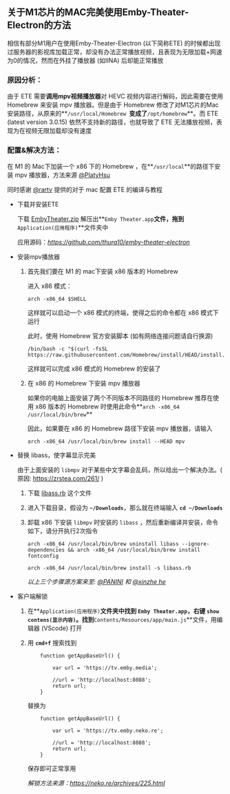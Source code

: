 ## 关于M1芯片的MAC完美使用Emby-Theater-Electron的方法

相信有部分M1用户在使用Emby-Theater-Electron (以下简称ETE) 的时候都出现过服务器的影视库加载正常，却没有办法正常播放视频，且表现为无限加载+网速为0的情况，然而在外挂了播放器 (如IINA) 后却能正常播放

### 原因分析：

由于 ETE 需要**调用mpv视频播放器**对 HEVC 视频内容进行解码，因此需要在使用 Homebrew 来安装 mpv 播放器。但是由于 Homebrew 修改了对M1芯片的Mac安装路径，从原来的**`/usr/local/Homebrew `**变成了**`/opt/homebrew`**。而 ETE (latest version 3.0.15) 依然不支持新的路径，也就导致了 ETE 无法播放视频，表现为在视频无限加载却没有速度

### 配置&解决方法：

在 M1 的 Mac下加装一个 x86 下的 Homebrew ，在**`/usr/local`**的路径下安装 mpv 播放器，方法来源 [@PlatyHsu](https://sspai.com/post/63935)

同时感谢 [@rartv](https://github.com/rartv/EmbyPublic/tree/test/Emby%20Theater) 提供的对于 mac 配置 ETE 的编译与教程

- 下载并安装ETE

  下载 [EmbyTheater.zip](https://github.com/rartv/EmbyPublic/tree/test/Emby%20Theater) 解压出**`Emby Theater.app`**文件，拖到**`Application(应用程序)`**文件夹中

  应用源码：*https://github.com/thura10/emby-theater-electron*

- 安装mpv播放器

  1. 首先我们要在 M1 的 mac下安装 x86 版本的 Homebrew

     进入 x86 模式：

     ```
     arch -x86_64 $SHELL
     ```

     这样就可以启动一个 x86 模式的终端，使得之后的命令都在 x86 模式下运行

     此时，使用 Homebrew 官方安装脚本 (如有网络连接问题请自行换源)

     ```
     /bin/bash -c "$(curl -fsSL https://raw.githubusercontent.com/Homebrew/install/HEAD/install.sh)"
     ```

     这样就可以完成 x86 模式的 Homebrew 的安装了

  2. 在 x86 的 Homebrew 下安装 mpv 播放器

     如果你的电脑上面安装了两个不同版本不同路径的 Homebrew 推荐在使用 x86 版本的 Homebrew 时使用此命令**`arch -x86_64 /usr/local/bin/brew`**

     因此，如果要在 x86 的 Homebrew 路径下安装 mpv 播放器，请输入

     ```
     arch -x86_64 /usr/local/bin/brew install --HEAD mpv
     ```

- 替换 libass，使字幕显示完美

  由于上面安装的 `libmpv` 对于某些中文字幕会乱码，所以给出一个解决办法。( 原因: https://zrstea.com/261/ )

  1. 下载 [libass.rb](https://github.com/rartv/EmbyPublic/releases/download/0.0.33/libass.rb) 这个文件

  2. 进入下载目录，假设为 **`~/Downloads`**，那么就在终端输入 **`cd ~/Downloads`**

  3. 卸载 x86 下安装 `libmpv` 时安装的 `libass` ，然后重新编译并安装，命令如下，请分开执行2次指令

     ```
     arch -x86_64 /usr/local/bin/brew uninstall libass --ignore-dependencies && arch -x86_64 /usr/local/bin/brew install fontconfig 
     ```

     ```
     arch -x86_64 /usr/local/bin/brew install -s libass.rb
     ```

     *以上三个步骤源方案来至: [@PANINI](https://t.me/PAN1N1) 和 [@xinzhe he](https://t.me/hexinzhe)*

- 客户端解锁

  1. 在**`Application(应用程序)`**文件夹中找到 **`Emby Theater.app`**，右键 **`show contens(显示内容)`**。找到**`Contents/Resources/app/main.js`**文件，用编辑器 (VScode) 打开

  2. 用 **`cmd+f`** 搜索找到

     ```
         function getAppBaseUrl() {
     
             var url = 'https://tv.emby.media';
     
             //url = 'http://localhost:8088';
             return url;
         }
     ```

     替换为

     ```
         function getAppBaseUrl() {
     
             var url = 'https://tv.emby.neko.re';
     
             //url = 'http://localhost:8088';
             return url;
         }
     ```

     保存即可正常享用

     *解锁方法来源：https://neko.re/archives/225.html*

